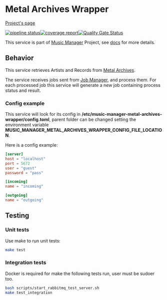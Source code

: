 # Metal Archives Wrapper

[Project's page](https://musicmanager.gitpages.windmaker.net/metal-archives-wrapper)

[![pipeline status](https://git.windmaker.net/musicmanager/metal-archives-wrapper/badges/master/pipeline.svg)](https://git.windmaker.net/musicmanager/metal-archives-wrapper/pipelines)[![coverage report](https://git.windmaker.net/musicmanager/metal-archives-wrapper/badges/master/coverage.svg)](https://musicmanager.gitpages.windmaker.net/metal-archives-wrapper/coverage.html)[![Quality Gate Status](https://sonarqube.windmaker.net/api/project_badges/measure?project=metal-archives-wrapper&metric=alert_status)](https://sonarqube.windmaker.net/dashboard?id=metal-archives-wrapper)

This service is part of [Music Manager](https://git.windmaker.net/musicmanager) Project, see [docs](https://git.windmaker.net/musicmanager/Music-Manager-Docs) for more details.

## Behavior

This service retrieves Artists and Records from [Metal Archives](https://www.metal-archives.com/).

The service receives jobs sent from [Job Manager](https://git.windmaker.net/musicmanager/Job-Manager), and process them. For each processed job this service will generate a new job containing process status and result.

### Config example

This service will look for its config in **/etc/music-manager-metal-archives-wrapper/config.toml**, parent folder can be changed setting the environment variable **MUSIC_MANAGER_METAL_ARCHIVES_WRAPPER_CONFIG_FILE_LOCATION**.

Here is a config example:

```toml
[server]
host = "localhost"
port = 5672
user = "guest"
password = "pass"

[incoming]
name = "incoming"

[outgoing]
name = "outgoing"
```

## Testing

### Unit tests

Use make to run unit tests:
```bash
make test
```

### Integration tests

Docker is required for make the following tests run, user must be sudoer too.
```bash
bash scripts/start_rabbitmq_test_server.sh
make test_integration
